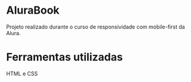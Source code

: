 # AluraBook
Projeto realizado durante o curso de responsividade com mobile-first da Alura.

# Ferramentas utilizadas

HTML e CSS
